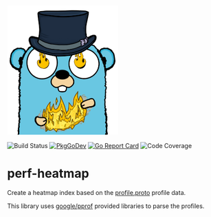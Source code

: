 ![logo](_docs/logo_small.png)

![Build Status](https://github.com/quasilyte/perf-heatmap/workflows/Go/badge.svg)
[![PkgGoDev](https://pkg.go.dev/badge/mod/github.com/quasilyte/perf-heatmap/heatmap)](https://pkg.go.dev/github.com/quasilyte/perf-heatmap/heatmap)
[![Go Report Card](https://goreportcard.com/badge/github.com/quasilyte/go-ruleguard)](https://goreportcard.com/report/github.com/quasilyte/go-ruleguard)
![Code Coverage](https://codecov.io/gh/quasilyte/perf-heatmap/branch/master/graph/badge.svg)


# perf-heatmap

Create a heatmap index based on the [profile.proto](https://github.com/google/pprof/blob/master/proto/profile.proto) profile data.

This library uses [google/pprof](https://github.com/google/pprof) provided libraries to parse the profiles.
